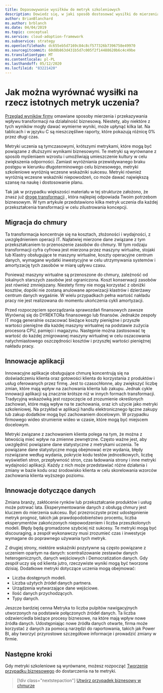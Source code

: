 ```yaml
---
title: Dopasowywanie wysiłków do metryk szkoleniowych
description: Dowiedz się, w jaki sposób dostosować wysiłki do mierzenia i komunikować się wpływem przekształcenia na firmę.
author: BrianBlanchard
ms.author: brblanch
ms.date: 04/04/2019
ms.topic: conceptual
ms.service: cloud-adoption-framework
ms.subservice: strategy
ms.openlocfilehash: dc655eb5d7169c84c8cf577326b7396758e49970
ms.sourcegitcommit: 60d8b863d431b5d7c005f2f14488620b6c4c49be
ms.translationtype: MT
ms.contentlocale: pl-PL
ms.lasthandoff: 05/12/2020
ms.locfileid: "83221420"
---
```

<!-- markdownlint-disable MD026 -->

# <a name="how-can-we-align-efforts-to-meaningful-learning-metrics"></a>Jak można wyrównać wysiłki na rzecz istotnych metryk uczenia?

[Przegląd wyników firmy](./business-outcomes/index.md) omawiane sposoby mierzenia i przekazywania wpływu transformacji na działalność biznesową. Niestety, aby niektóre z tych wyników mogły dawać wymierne wyniki, może upłynąć kilka lat. Na tablicach i w języku C są nieszczęśliwe raporty, które pokazują różnicę 0% przez długi czas.

Metryki uczenia są tymczasowymi, krótszymi metrykami, które mogą być powiązane z dłuższymi wynikami biznesowymi. Te metryki są wyrównane z sposób myśleniaem wzrostu i umożliwiają umieszczenie kultury w celu zwiększenia odporności. Zamiast wyróżniania przewidywanego braku postępu w kierunku długoterminowego celu biznesowego, metryki szkoleniowe wyróżnią wczesne wskaźniki sukcesu. Metryki również wyróżnią wczesne wskaźniki niepowodzeń, co może dawać największą szansę na naukę i dostosowanie planu.

Tak jak w przypadku większości materiału w tej strukturze założono, że znasz już [drogę transformacji](../govern/guides/index.md) , która najlepiej odpowiada Twoim potrzebom biznesowym. W tym artykule przedstawiono kilka metryk uczenia dla każdej przekształcenia transformacji w celu zilustrowania koncepcji.

## <a name="cloud-migration"></a>Migracja do chmury

Ta transformacja koncentruje się na kosztach, złożoności i wydajności, z uwzględnieniem operacji IT. Najłatwiej mierzone dane związane z tym przekształcaniem to przenoszenie zasobów do chmury. W tym rodzaju transformacji cyfra cyfrowa jest mierzona przez maszyny wirtualne, stojaki lub Klastry obsługujące te maszyny wirtualne, koszty operacyjne centrum danych, wymagane wydatki inwestycyjne w celu utrzymywania systemów i amortyzację tych zasobów w miarę upływu czasu.

Ponieważ maszyny wirtualne są przenoszone do chmury, zależność od lokalnych starszych zasobów jest ograniczona. Koszt konserwacji zasobów jest również zmniejszany. Niestety firmy nie mogą korzystać z obniżki kosztów, dopóki nie zostaną anulowane aprowizacji klastrów i dzierżawy centrum danych wygaśnie. W wielu przypadkach pełna wartość nakładu pracy nie jest realizowana do momentu ukończenia cykli amortyzacji.

Przed rozpoczęciem sporządzania sprawozdań finansowych zawsze Wyrównaj się do DYREKTORa finansowego lub finansów. Jednakże zespoły IT mogą generalnie oszacować bieżące koszty pieniężne i przyszłe wartości pieniężne dla każdej maszyny wirtualnej na podstawie zużycia procesora CPU, pamięci i magazynu. Następnie można zastosować tę wartość do każdej zmigrowanej maszyny wirtualnej w celu oszacowania natychmiastowego oszczędności kosztów i przyszłej wartości pieniężnej nakładu pracy.

## <a name="application-innovation"></a>Innowacje aplikacji

Innowacyjne aplikacje obsługujące chmurę koncentrują się na doświadczeniu klienta oraz gotowości klienta do korzystania z produktów i usług oferowanych przez firmę. Jest to czasochłonne, aby zwiększyć liczbę zmian, które mają wpływ na zachowania klienta lub zakupu. Jednak cykle innowacji aplikacji są znacznie krótsze niż w innych formach transformacji. Tradycyjną wskazówką jest rozpoczęcie od zrozumienie określonych zachowań, które mają wpływ na te zachowania, oraz ich użycie jako metryki szkoleniowej. Na przykład w aplikacji handlu elektronicznego łączne zakupy lub zakup dodatków mogą być zachowaniem docelowym. W przypadku firmowego wideo strumienie wideo w czasie, które mogą być miejscem docelowym.

Metryki związane z zachowaniem klienta polega na tym, że można z łatwością mieć wpływ na zmienne zewnętrzne. Często ważne jest, aby uwzględnić powiązane dane statystyczne z metrykami uczenia. Te powiązane dane statystyczne mogą obejmować erze wydania, błędy rozwiązane według wydania, pokrycie kodu testów jednostkowych, liczbę wyświetleń stron, przepływność stron, czas ładowania strony i inne metryki wydajności aplikacji. Każdy z nich może przedstawiać różne działania i zmiany w bazie kodu oraz środowisko klienta w celu skorelowania wzorców zachowania klienta wyższego poziomu.

## <a name="data-innovation"></a>Innowacje dotyczące danych

Zmiana branży, zakłócenie rynków lub przekształcanie produktów i usług może potrwać lata. Eksperymentowanie danych z obsługą chmury jest kluczem do mierzenia sukcesu. Być przezroczyste przez udostępnienie metryk prognoz, takich jak prawdopodobieństwo procentu, liczba eksperymentów zakończonych niepowodzeniem i liczba przeszkolonych modeli. Błędy będą gromadzone szybciej niż sukcesy. Te metryki mogą być discouraging, a zespół wykonawczy musi zrozumieć czas i inwestycje wymagane do poprawnego używania tych metryk.

Z drugiej strony, niektóre wskaźniki pozytywne są często powiązane z uczeniem opartym na danych: scentralizowanie zestawów danych heterogenicznych, danych wejściowych i Democratization danych. Gdy zespół uczy się od klienta jutro, rzeczywiste wyniki mogą być tworzone dzisiaj. Dodatkowe metryki dotyczące uczenia mogą obejmować:

- Liczba dostępnych modeli.
- Liczba użytych źródeł danych partnera.
- Urządzenia wytwarzające dane wejściowe.
- Ilość danych przychodzących.
- Typy danych.

Jeszcze bardziej cenna Metryka to liczba pulpitów nawigacyjnych utworzonych na podstawie połączonych źródeł danych. Ta liczba odzwierciedla bieżące procesy biznesowe, na które mają wpływ nowe źródła danych. Udostępniając nowe źródła danych otwarte, firma może korzystać z danych za pomocą narzędzi do raportowania, takich jak Power BI, aby tworzyć przyrostowe szczegółowe informacje i prowadzić zmiany w firmie.

## <a name="next-steps"></a>Następne kroki

Gdy metryki szkoleniowe są wyrównane, możesz rozpocząć [Tworzenie przypadku biznesowego](./cloud-migration-business-case.md) do dostarczenia na te metryki.

> [!div class="nextstepaction"]
> [Utwórz przypadek biznesowy w chmurze](./cloud-migration-business-case.md)
